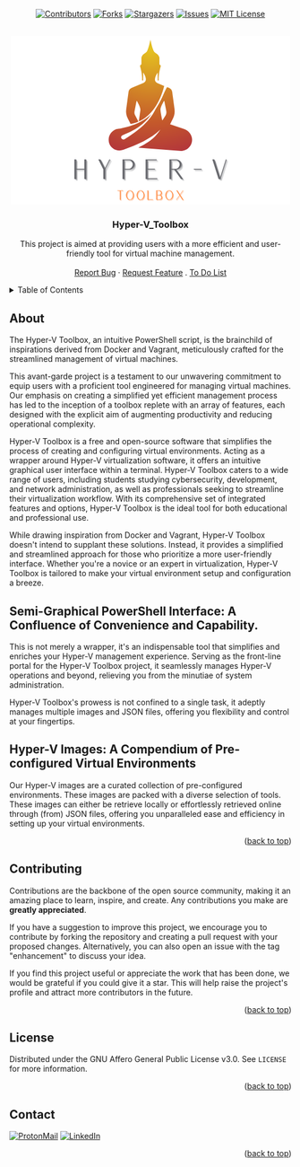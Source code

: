 <div id="top" align="center">

[![Contributors][contributors-shield]](https://github.com/franckferman/hyper-v_toolbox/graphs/contributors)
[![Forks][forks-shield]](https://github.com/franckferman/hyper-v_toolbox/network/members)
[![Stargazers][stars-shield]](https://github.com/franckferman/hyper-v_toolbox/stargazers)
[![Issues][issues-shield]](https://github.com/franckferman/hyper-v_toolbox/issues)
[![MIT License][license-shield]](https://github.com/franckferman/hyper-v_toolbox/blob/main/LICENSE)

</div><br>

<div align="center">
<a href="https://github.com/franckferman/hyper-v_toolbox">
<img src="https://raw.githubusercontent.com/franckferman/Hyper-V_Toolbox/main/gitfront/graphic_resources/logos/transparent_logo-hyper-v_toolbox.png" alt="transparent_logo-hyper-v_toolbox" width="auto" height="auto"></a>

<h3 align="center">Hyper-V_Toolbox</h3>

<p align="center">
This project is aimed at providing users with a more efficient and user-friendly tool for virtual machine management.
<br><br>
<a href="https://github.com/franckferman/Hyper-V_Toolbox/issues">Report Bug</a>
·
<a href="https://github.com/franckferman/Hyper-V_Toolbox/issues">Request Feature</a>
.
<a href="https://github.com/franckferman/Hyper-V_Toolbox/blob/main/TODO.md">To Do List</a>
</p>
</div>

<details>
  <summary>Table of Contents</summary>
  <ol>
    <li><a href="#about">About</a></li>
    <li><a href="#contributing">Contributing</a></li>
    <li><a href="#license">License</a></li>
    <li><a href="#contact">Contact</a></li>
  </ol>
</details>

## About

The Hyper-V Toolbox, an intuitive PowerShell script, is the brainchild of inspirations derived from Docker and Vagrant, meticulously crafted for the streamlined management of virtual machines.

This avant-garde project is a testament to our unwavering commitment to equip users with a proficient tool engineered for managing virtual machines. Our emphasis on creating a simplified yet efficient management process has led to the inception of a toolbox replete with an array of features, each designed with the explicit aim of augmenting productivity and reducing operational complexity.

Hyper-V Toolbox is a free and open-source software that simplifies the process of creating and configuring virtual environments. Acting as a wrapper around Hyper-V virtualization software, it offers an intuitive graphical user interface within a terminal. Hyper-V Toolbox caters to a wide range of users, including students studying cybersecurity, development, and network administration, as well as professionals seeking to streamline their virtualization workflow. With its comprehensive set of integrated features and options, Hyper-V Toolbox is the ideal tool for both educational and professional use.

While drawing inspiration from Docker and Vagrant, Hyper-V Toolbox doesn't intend to supplant these solutions. Instead, it provides a simplified and streamlined approach for those who prioritize a more user-friendly interface. Whether you're a novice or an expert in virtualization, Hyper-V Toolbox is tailored to make your virtual environment setup and configuration a breeze.

## Semi-Graphical PowerShell Interface: A Confluence of Convenience and Capability.

This is not merely a wrapper, it's an indispensable tool that simplifies and enriches your Hyper-V management experience. Serving as the front-line portal for the Hyper-V Toolbox project, it seamlessly manages Hyper-V operations and beyond, relieving you from the minutiae of system administration.

Hyper-V Toolbox's prowess is not confined to a single task, it adeptly manages multiple images and JSON files, offering you flexibility and control at your fingertips.

## Hyper-V Images: A Compendium of Pre-configured Virtual Environments

Our Hyper-V images are a curated collection of pre-configured environments. These images are packed with a diverse selection of tools. These images can either be retrieve locally or effortlessly retrieved online through (from) JSON files, offering you unparalleled ease and efficiency in setting up your virtual environments.
  
<p align="right">(<a href="#top">back to top</a>)</p>

## Contributing

Contributions are the backbone of the open source community, making it an amazing place to learn, inspire, and create. Any contributions you make are **greatly appreciated**.

If you have a suggestion to improve this project, we encourage you to contribute by forking the repository and creating a pull request with your proposed changes. Alternatively, you can also open an issue with the tag "enhancement" to discuss your idea.

If you find this project useful or appreciate the work that has been done, we would be grateful if you could give it a star. This will help raise the project's profile and attract more contributors in the future.

<p align="right">(<a href="#top">back to top</a>)</p>

## License

Distributed under the GNU Affero General Public License v3.0. See `LICENSE` for more information.

<p align="right">(<a href="#top">back to top</a>)</p>

## Contact

[![ProtonMail][protonmail-shield]](mailto:fferman@protonmail.ch) 
[![LinkedIn][linkedin-shield]](https://www.linkedin.com/in/franckferman)

<p align="right">(<a href="#top">back to top</a>)</p>

<!-- MARKDOWN LINKS & IMAGES -->
<!-- https://www.markdownguide.org/basic-syntax/#reference-style-links -->
[contributors-shield]: https://img.shields.io/github/contributors/franckferman/hyper-v_toolbox.svg?style=for-the-badge
[contributors-url]: https://github.com/franckferman/hyper-v_toolbox/graphs/contributors
[forks-shield]: https://img.shields.io/github/forks/franckferman/hyper-v_toolbox.svg?style=for-the-badge
[forks-url]: https://github.com/franckferman/hyper-v_toolbox/network/members
[stars-shield]: https://img.shields.io/github/stars/franckferman/hyper-v_toolbox.svg?style=for-the-badge
[stars-url]: https://github.com/franckferman/hyper-v_toolbox/stargazers
[issues-shield]: https://img.shields.io/github/issues/franckferman/hyper-v_toolbox.svg?style=for-the-badge
[issues-url]: https://github.com/franckferman/hyper-v_toolbox/issues
[license-shield]: https://img.shields.io/github/license/franckferman/hyper-v_toolbox.svg?style=for-the-badge
[license-url]: https://github.com/franckferman/hyper-v_toolbox/blob/master/LICENSE.txt
[product-screenshot]: images/screenshot.png
[protonmail-shield]: https://img.shields.io/badge/ProtonMail-8B89CC?style=for-the-badge&logo=protonmail&logoColor=white
[linkedin-shield]: https://img.shields.io/badge/-LinkedIn-black.svg?style=for-the-badge&logo=linkedin&colorB=blue
